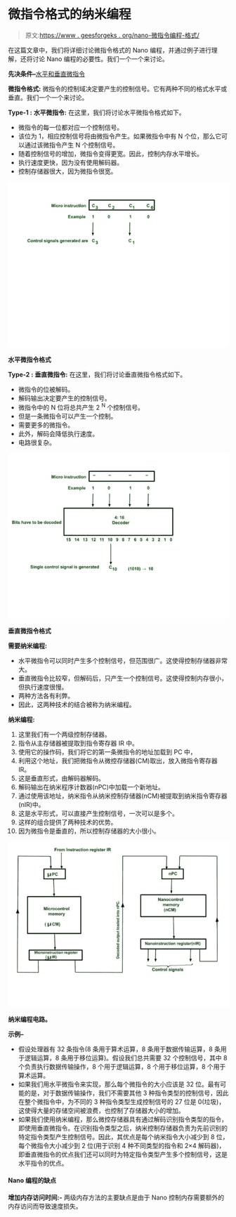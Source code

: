 # 微指令格式的纳米编程

> 原文:[https://www . geesforgeks . org/nano-微指令编程-格式/](https://www.geeksforgeeks.org/nano-programming-in-micro-instruction-format/)

在这篇文章中，我们将详细讨论微指令格式的 Nano 编程，并通过例子进行理解，还将讨论 Nano 编程的必要性。我们一个一个来讨论。

**先决条件–**[水平和垂直微指令](https://www.geeksforgeeks.org/difference-between-horizontal-and-vertical-micro-programmed-control-unit/)

**微指令格式:**
微指令的控制域决定要产生的控制信号。它有两种不同的格式水平或垂直。我们一个一个来讨论。

**Type-1 :**
**水平微指令:**
在这里，我们将讨论水平微指令格式如下。

*   微指令的每一位都对应一个控制信号。
*   该位为 1，相应控制信号将由微指令产生。如果微指令中有 N 个位，那么它可以通过该微指令产生 N 个控制信号。
*   随着控制信号的增加，微指令变得更宽。因此，控制内存水平增长。
*   执行速度更快，因为没有使用解码器。
*   控制存储器很大，因为微指令很宽。

![](img/7a9713ceec788faaf21baf9fa5f3ef91.png)

**水平微指令格式**

**Type-2 :**
**垂直微指令:**
在这里，我们将讨论垂直微指令格式如下。

*   微指令的位被解码。
*   解码输出决定要产生的控制信号。
*   微指令中的 N 位将总共产生 2 <sup>N</sup> 个控制信号。
*   但是一条微指令可以产生一个控制。
*   需要更多的微指令。
*   此外，解码会降低执行速度。
*   电路很复杂。

![](img/04eb2951b3a0392f0604238884eb053c.png)

**垂直微指令格式**

**需要纳米编程:**

*   水平微指令可以同时产生多个控制信号，但范围很广。这使得控制存储器非常大。
*   垂直微指令比较窄，但解码后，只产生一个控制信号。这使得控制内存很小，但执行速度很慢。
*   两种方法各有利弊。
*   因此，这两种技术的结合被称为纳米编程。

**纳米编程:**

1.  这里我们有一个两级控制存储器。
2.  指令从主存储器被提取到指令寄存器 IR 中。
3.  使用它的操作码，我们将它的第一条微指令的地址加载到 PC 中，
4.  利用这个地址，我们把微指令从微控存储器(CM)取出，放入微指令寄存器 IR。
5.  这是垂直形式，由解码器解码。
6.  解码输出在纳米程序计数器(nPC)中加载一个新地址。
7.  通过使用该地址，纳米指令从纳米控制存储器(nCM)被提取到纳米指令寄存器(nIR)中。
8.  这是水平形式，可以直接产生控制信号，一次可以是多个。
9.  这样的组合提供了两种技术的优势。
10.  因为微指令是垂直的，所以控制存储器的大小很小。

![](img/53ad9e3b463c0bca2a9976327b6d587f.png)

**纳米编程电路。**

**示例–**

*   假设处理器有 32 条指令(8 条用于算术运算，8 条用于数据传输运算，8 条用于逻辑运算，8 条用于移位运算)。假设我们总共需要 32 个控制信号，其中 8 个负责执行数据传输操作，8 个用于逻辑运算，8 个用于移位运算，8 个用于算术运算。
*   如果我们用水平微指令来实现，那么每个微指令的大小应该是 32 位。最有可能的是，对于数据传输操作，我们不需要其他 3 种指令类型的控制信号，因此在整个微指令中，为不同的 3 种指令类型生成控制信号的 27 位是 0(垃圾)，这使得大量的存储空间被浪费，也控制了存储器大小的增加。
*   如果我们使用纳米编程，那么微控存储器具有通过解码识别指令类型的指令，即使用垂直微指令。在识别指令类型之后，纳米控制存储器负责为先前识别的特定指令类型产生控制信号。因此，其优点是每个纳米指令大小减少到 8 位，每个微指令大小减少到 2 位(用于识别 4 种不同类型的指令和 2×4 解码器)，即垂直微指令的优点我们还可以同时为特定指令类型产生多个控制信号，这是水平指令的优点。

#### Nano 编程的缺点

**增加内存访问时间:-** 两级内存方法的主要缺点是由于 Nano 控制内存需要额外的内存访问而导致速度损失。